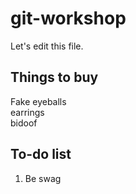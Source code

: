 # git-workshop
Let's edit this file.

## Things to buy
Fake eyeballs <br/>
earrings <br/>
bidoof <br/>




## To-do list
1. Be swag <br/>


